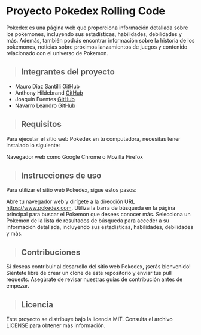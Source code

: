 # Proyecto **Pokedex** Rolling Code 


Pokedex es una página web que proporciona información detallada sobre los pokemones, incluyendo sus estadísticas, habilidades, debilidades y más. Además, también podrás encontrar información sobre la historia de los pokemones, noticias sobre próximos lanzamientos de juegos y contenido relacionado con el universo de Pokemon.

>## Integrantes del proyecto
- Mauro Diaz Santilli [GitHub](https://github.com/MauroDiazSantilli)
- Anthony Hildebrand [GitHub]()
- Joaquin Fuentes [GitHub](https://github.com/joaquin-fuentes)
- Navarro Leandro [GitHub](https://github.com/NavarroLeandro)

>## Requisitos
Para ejecutar el sitio web Pokedex en tu computadora, necesitas tener instalado lo siguiente:

Navegador web como Google Chrome o Mozilla Firefox

>## Instrucciones de uso
Para utilizar el sitio web Pokedex, sigue estos pasos:

Abre tu navegador web y dirígete a la dirección URL https://www.pokedex.com.
Utiliza la barra de búsqueda en la página principal para buscar el Pokemon que desees conocer más.
Selecciona un Pokemon de la lista de resultados de búsqueda para acceder a su información detallada, incluyendo sus estadísticas, habilidades, debilidades y más.
>## Contribuciones
Si deseas contribuir al desarrollo del sitio web Pokedex, ¡serás bienvenido! Siéntete libre de crear un clone de este repositorio y enviar tus pull requests. Asegúrate de revisar nuestras guías de contribución antes de empezar.

>## Licencia
Este proyecto se distribuye bajo la licencia MIT. Consulta el archivo LICENSE para obtener más información.